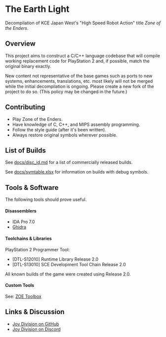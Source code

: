 
# The Earth Light

Decompilation of KCE Japan West's "High Speed Robot Action" title *Zone of the Enders*.

## Overview

This project aims to construct a C/C++ language codebase that will compile working replacement code for PlayStation 2 and, if possible, match the original binary exactly.

New content not representative of the base games such as ports to new systems, enhancements, translations, etc. most likely will not be merged while the initial decompilation is ongoing. Please create a new fork of the project to do so. (This policy may be changed in the future.)

## Contributing

* Play Zone of the Enders.
* Have knowledge of C, C++, and MIPS assembly programming.
* Follow the style guide (after it's been written).
* Always restore original symbols wherever possible.

## List of Builds

See [docs/disc_id.md](docs/disc_id.md) for a list of commercially released builds.

See [docs/symtable.xlsx](docs/symtable.xlsx) for information on builds with debug symbols.

## Tools & Software

The following tools should prove useful.

#### Disassemblers

* IDA Pro 7.0
* [Ghidra](https://ghidra-sre.org/)

#### Toolchains & Libraries

PlayStation 2 Programmer Tool:
* [DTL-S12010] Runtime Library Release 2.0
* [DTL-S13010] SCE Development Tool Chain Release 2.0

All known builds of the game were created using Release 2.0.

#### Custom Tools

See: [ZOE Toolbox](https://github.com/Joy-Division/tools-zoe)

## Links & Discussion

* [Joy Division on GitHub](https://github.com/Joy-Division)
* [Joy Division on Discord](https://discord.gg/UtNEjtg)
